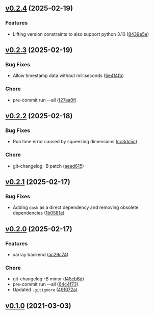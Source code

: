 <!-- insertion marker -->
<a name="v0.2.4"></a>

## [v0.2.4](https://github.com/thaeber/davislib/compare/v0.2.3...v0.2.4) (2025-02-19)

### Features

- Lifting version constraints to also support python 3.10 ([8439e5e](https://github.com/thaeber/davislib/commit/8439e5e5e28e5456c080eb0e00146d17170443b7))

<a name="v0.2.3"></a>

## [v0.2.3](https://github.com/thaeber/davislib/compare/v0.2.2...v0.2.3) (2025-02-19)

### Bug Fixes

- Allow timestamp data without milliseconds ([6e4f4fb](https://github.com/thaeber/davislib/commit/6e4f4fb2ac42204258eb1cd83e54df6caed4b394))

### Chore

- pre-commit run --all ([f27aa0f](https://github.com/thaeber/davislib/commit/f27aa0f9a24f716b3e57523d302fcd3f8884715e))

<a name="v0.2.2"></a>

## [v0.2.2](https://github.com/thaeber/davislib/compare/v0.2.1...v0.2.2) (2025-02-18)

### Bug Fixes

- Run time error caused by squeezing dimensions ([cc3dc5c](https://github.com/thaeber/davislib/commit/cc3dc5ccacc0a650a18452ad26ee8c139824f17e))

### Chore

- git-changelog -B patch ([aeed615](https://github.com/thaeber/davislib/commit/aeed6159d8ce4af2d0f0fb6b6fcbdab635d56238))

<a name="v0.2.1"></a>

## [v0.2.1](https://github.com/thaeber/davislib/compare/v0.2.0...v0.2.1) (2025-02-17)

### Bug Fixes

- Adding `dask` as a direct dependency and removing obsolete dependencies ([1b0581e](https://github.com/thaeber/davislib/commit/1b0581e40720d373b3bc4fa458850dad4c02395c))

<a name="v0.2.0"></a>

## [v0.2.0](https://github.com/thaeber/davislib/compare/v0.1.0...v0.2.0) (2025-02-17)

### Features

- xarray backend ([ac29c74](https://github.com/thaeber/davislib/commit/ac29c74fd6b5a27e72c476c1ea6d5135bbf46075))

### Chore

- git-changelog -B minor ([f45cb6d](https://github.com/thaeber/davislib/commit/f45cb6dc24f4a01edc0739c9be88994e6e098ecc))
- pre-commit run --all ([64c4f73](https://github.com/thaeber/davislib/commit/64c4f737ce97fb70a32700f3cb1d769529d8aee5))
- Updated `.gitignore` ([49f072a](https://github.com/thaeber/davislib/commit/49f072a255899128a7e22cc3085ec657d2a97933))

<a name="v0.1.0"></a>

## [v0.1.0](https://github.com/thaeber/davislib/compare/db92fcb55ba18edb94d436fcccc7413952ef36d4...v0.1.0) (2021-03-03)

